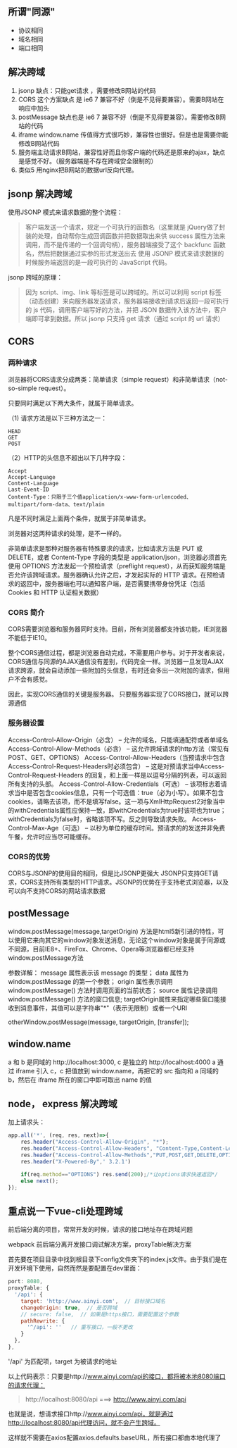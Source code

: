 ## 所谓"同源"

- 协议相同
- 域名相同
- 端口相同

## 解决跨域
1. jsonp 缺点：只能get请求 ，需要修改B网站的代码
2. CORS 这个方案缺点 是 ie6 7 兼容不好（倒是不见得要兼容）。需要B网站在响应中加头
3. postMessage 缺点也是 ie6 7 兼容不好（倒是不见得要兼容）。需要修改B网站的代码
4. iframe window.name 传值得方式很巧妙，兼容性也很好。但是也是需要你能修改B网站代码
5. 服务端主动请求B网站，兼容性好而且你客户端的代码还是原来的ajax，缺点是感觉不好。（服务器端是不存在跨域安全限制的）
6. 类似5 用nginx把B网站的数据url反向代理。

## jsonp 解决跨域
使用JSONP 模式来请求数据的整个流程：
> 客户端发送一个请求，规定一个可执行的函数名（这里就是 jQuery做了封装的处理，自动帮你生成回调函数并把数据取出来供 success 属性方法来调用，而不是传递的一个回调句柄），服务器端接受了这个 backfunc 函数名，然后把数据通过实参的形式发送出去
使用 JSONP 模式来请求数据的时候服务端返回的是一段可执行的 JavaScript 代码。

jsonp 跨域的原理：
> 因为 script、img、link 等标签是可以跨域的。所以可以利用 script 标签（动态创建）来向服务器发送请求，服务器端接收到请求后返回一段可执行的 js 代码，调用客户端写好的方法，并把 JSON 数据传入该方法中，客户端即可拿到数据。所以 jsonp 只支持 get 请求（通过 script 的 url 请求）

## CORS
### 两种请求
浏览器将CORS请求分成两类：简单请求（simple request）和非简单请求（not-so-simple request）。

只要同时满足以下两大条件，就属于简单请求。

（1) 请求方法是以下三种方法之一：
```
HEAD
GET
POST
```
（2）HTTP的头信息不超出以下几种字段：
```
Accept
Accept-Language
Content-Language
Last-Event-ID
Content-Type：只限于三个值application/x-www-form-urlencoded、multipart/form-data、text/plain
```
凡是不同时满足上面两个条件，就属于非简单请求。

浏览器对这两种请求的处理，是不一样的。

非简单请求是那种对服务器有特殊要求的请求，比如请求方法是 PUT 或 DELETE，或者 Content-Type 字段的类型是 application/json，浏览器必须首先使用 OPTIONS 方法发起一个预检请求（preflight request），从而获知服务端是否允许该跨域请求。服务器确认允许之后，才发起实际的 HTTP 请求。在预检请求的返回中，服务器端也可以通知客户端，是否需要携带身份凭证（包括 Cookies 和 HTTP 认证相关数据）

### CORS 简介
CORS需要浏览器和服务器同时支持。目前，所有浏览器都支持该功能，IE浏览器不能低于IE10。

整个CORS通信过程，都是浏览器自动完成，不需要用户参与。对于开发者来说，CORS通信与同源的AJAX通信没有差别，代码完全一样。浏览器一旦发现AJAX请求跨源，就会自动添加一些附加的头信息，有时还会多出一次附加的请求，但用户不会有感觉。

因此，实现CORS通信的关键是服务器。
只要服务器实现了CORS接口，就可以跨源通信

### 服务器设置
Access-Control-Allow-Origin（必含） – 允许的域名，只能填通配符或者单域名
Access-Control-Allow-Methods（必含） – 这允许跨域请求的http方法（常见有POST、GET、OPTIONS）
Access-Control-Allow-Headers（当预请求中包含Access-Control-Request-Headers时必须包含） – 这是对预请求当中Access-Control-Request-Headers 的回复，和上面一样是以逗号分隔的列表，可以返回所有支持的头部。
Access-Control-Allow-Credentials（可选） – 该项标志着请求当中是否包含cookies信息，只有一个可选值：true（必为小写）。如果不包含cookies，请略去该项，而不是填写false。这一项与XmlHttpRequest2对象当中的withCredentials属性应保持一致，即withCredentials为true时该项也为true；withCredentials为false时，省略该项不写。反之则导致请求失败。
Access-Control-Max-Age（可选） – 以秒为单位的缓存时间。预请求的的发送并非免费午餐，允许时应当尽可能缓存。

### CORS的优势
CORS与JSONP的使用目的相同，但是比JSONP更强大
JSONP只支持GET请求，CORS支持所有类型的HTTP请求。JSONP的优势在于支持老式浏览器，以及可以向不支持CORS的网站请求数据


## postMessage
window.postMessage(message,targetOrigin) 方法是html5新引进的特性，可以使用它来向其它的window对象发送消息，无论这个window对象是属于同源或不同源，目前IE8+、FireFox、Chrome、Opera等浏览器都已经支持window.postMessage方法

参数详解：
message 属性表示该 message 的类型；
data 属性为 window.postMessage 的第一个参数；
origin 属性表示调用window.postMessage() 方法时调用页面的当前状态；
source 属性记录调用 window.postMessage() 方法的窗口信息;
targetOrigin属性来指定哪些窗口能接收到消息事件，其值可以是字符串"*"（表示无限制）或者一个URI

otherWindow.postMessage(message, targetOrigin, [transfer]);

## window.name
a 和 b 是同域的 http://localhost:3000, c 是独立的 http://localhost:4000
a 通过 iframe 引入 c，c 把值放到 window.name，再把它的 src 指向和 a 同域的 b，然后在 iframe 所在的窗口中即可取出 name 的值

## node， express 解决跨域
加上请求头：
```javascript
app.all('*', (req, res, next)=>{
    res.header("Access-Control-Allow-Origin", "*");
    res.header("Access-Control-Allow-Headers", "Content-Type,Content-Length, Authorization, Accept,X-Requested-With");
    res.header("Access-Control-Allow-Methods","PUT,POST,GET,DELETE,OPTIONS");
    res.header("X-Powered-By",' 3.2.1')

    if(req.method=="OPTIONS") res.send(200);/*让options请求快速返回*/
    else next();
});
```

## 重点说一下vue-cli处理跨域
前后端分离的项目，常常开发的时候，请求的接口地址存在跨域问题

webpack 前后端分离开发接口调试解决方案，proxyTable解决方案

首先要在项目目录中找到根目录下config文件夹下的index.js文件。由于我们是在开发环境下使用，自然而然是要配置在dev里面：
```javascript
port: 8080,
proxyTable: {
  '/api': {
    target: 'http://www.ainyi.com',  // 目标接口域名
    changeOrigin: true,  // 是否跨域
    // secure: false,  // 如果是https接口，需要配置这个参数
    pathRewrite: {
      '^/api': ''   // 重写接口，一般不更改
    }
  },
},
```
'/api' 为匹配项，target 为被请求的地址

以上代码表示：只要是http://www.ainyi.com/api的接口，都将被本地8080端口的请求代理：
> http://localhost:8080/api ===> http://www.ainyi.com/api

也就是说，想请求接口http://www.ainyi.com/api，就是通过http://localhost:8080/api代理访问，就不会产生跨域。

这样就不需要在axios配置axios.defaults.baseURL，所有接口都由本地代理了